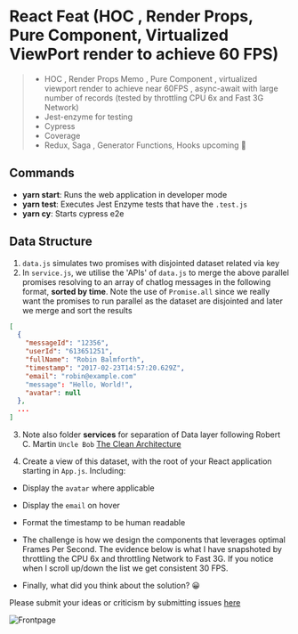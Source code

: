 # React Feat (HOC , Render Props, Pure Component, Virtualized ViewPort render to achieve 60 FPS)

> - HOC , Render Props Memo , Pure Component , virtualized viewport render to achieve near 60FPS , async-await with large number of records (tested by throttling CPU 6x and Fast 3G Network)
> - Jest-enzyme for testing
> - Cypress
> - Coverage
> - Redux, Saga , Generator Functions, Hooks upcoming 🌾

## Commands

- **yarn start**: Runs the web application in developer mode
- **yarn test**: Executes Jest Enzyme tests that have the `.test.js`
- **yarn cy**: Starts cypress e2e

## Data Structure

1. `data.js` simulates two promises with disjointed dataset related via key
2. In `service.js`, we utilise the 'APIs' of `data.js` to merge the above parallel promises resolving to an array of chatlog messages in the following format, **sorted by time**. Note the use of `Promise.all` since we really want the promises to run parallel as the dataset are disjointed and later we merge and sort the results

```json
[
  {
    "messageId": "12356",
    "userId": "613651251",
    "fullName": "Robin Balmforth",
    "timestamp": "2017-02-23T14:57:20.629Z",
    "email": "robin@example.com"
    "message": "Hello, World!",
    "avatar": null
  },
  ...
]
```

3. Note also folder **services** for separation of Data layer following Robert C. Martin `Uncle Bob` [The Clean Architecture](https://blog.cleancoder.com/uncle-bob/2012/08/13/the-clean-architecture.html)

4. Create a view of this dataset, with the root of your React application starting in `App.js`. Including:

- Display the `avatar` where applicable
- Display the `email` on hover
- Format the timestamp to be human readable
- The challenge is how we design the components that leverages optimal Frames Per Second. The evidence below is what I have snapshoted by throttling the CPU 6x and throttling Network to Fast 3G. If you notice when I scroll up/down the list we get consistent 30 FPS.

- Finally, what did you think about the solution? 😀

Please submit your ideas or criticism by submitting issues [here](https://github.com/arupalan/react-simpleapp-arup/issues)

![Frontpage](https://github.com/arupalan/react-simpleapp-arup/blob/master/static/VirtulizedFrameRate.gif)
